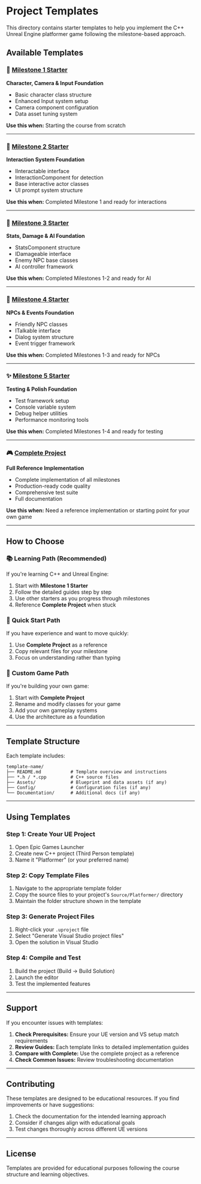 # Project Templates

This directory contains starter templates to help you implement the C++ Unreal Engine platformer game following the milestone-based approach.

## Available Templates

### 🚀 [Milestone 1 Starter](./milestone-1-starter/)

**Character, Camera & Input Foundation**

- Basic character class structure
- Enhanced Input system setup
- Camera component configuration
- Data asset tuning system

**Use this when:** Starting the course from scratch

---

### 🎯 [Milestone 2 Starter](./milestone-2-starter/)

**Interaction System Foundation**

- IInteractable interface
- InteractionComponent for detection
- Base interactive actor classes
- UI prompt system structure

**Use this when:** Completed Milestone 1 and ready for interactions

---

### 🤖 [Milestone 3 Starter](./milestone-3-starter/)

**Stats, Damage & AI Foundation**

- StatsComponent structure
- IDamageable interface
- Enemy NPC base classes
- AI controller framework

**Use this when:** Completed Milestones 1-2 and ready for AI

---

### 💬 [Milestone 4 Starter](./milestone-4-starter/)

**NPCs & Events Foundation**

- Friendly NPC classes
- ITalkable interface
- Dialog system structure
- Event trigger framework

**Use this when:** Completed Milestones 1-3 and ready for NPCs

---

### ✨ [Milestone 5 Starter](./milestone-5-starter/)

**Testing & Polish Foundation**

- Test framework setup
- Console variable system
- Debug helper utilities
- Performance monitoring tools

**Use this when:** Completed Milestones 1-4 and ready for testing

---

### 🎮 [Complete Project](./complete-project/)

**Full Reference Implementation**

- Complete implementation of all milestones
- Production-ready code quality
- Comprehensive test suite
- Full documentation

**Use this when:** Need a reference implementation or starting point for your own game

---

## How to Choose

### 📚 **Learning Path (Recommended)**

If you're learning C++ and Unreal Engine:

1. Start with **Milestone 1 Starter**
2. Follow the detailed guides step by step
3. Use other starters as you progress through milestones
4. Reference **Complete Project** when stuck

### 🎯 **Quick Start Path**

If you have experience and want to move quickly:

1. Use **Complete Project** as a reference
2. Copy relevant files for your milestone
3. Focus on understanding rather than typing

### 🔧 **Custom Game Path**

If you're building your own game:

1. Start with **Complete Project**
2. Rename and modify classes for your game
3. Add your own gameplay systems
4. Use the architecture as a foundation

---

## Template Structure

Each template includes:

```
template-name/
├── README.md           # Template overview and instructions
├── *.h / *.cpp         # C++ source files
├── Assets/             # Blueprint and data assets (if any)
├── Config/             # Configuration files (if any)
└── Documentation/      # Additional docs (if any)
```

---

## Using Templates

### Step 1: Create Your UE Project

1. Open Epic Games Launcher
2. Create new C++ project (Third Person template)
3. Name it "Platformer" (or your preferred name)

### Step 2: Copy Template Files

1. Navigate to the appropriate template folder
2. Copy the source files to your project's `Source/Platformer/` directory
3. Maintain the folder structure shown in the template

### Step 3: Generate Project Files

1. Right-click your `.uproject` file
2. Select "Generate Visual Studio project files"
3. Open the solution in Visual Studio

### Step 4: Compile and Test

1. Build the project (Build → Build Solution)
2. Launch the editor
3. Test the implemented features

---

## Support

If you encounter issues with templates:

1. **Check Prerequisites:** Ensure your UE version and VS setup match requirements
2. **Review Guides:** Each template links to detailed implementation guides
3. **Compare with Complete:** Use the complete project as a reference
4. **Check Common Issues:** Review troubleshooting documentation

---

## Contributing

These templates are designed to be educational resources. If you find improvements or have suggestions:

1. Check the documentation for the intended learning approach
2. Consider if changes align with educational goals
3. Test changes thoroughly across different UE versions

---

## License

Templates are provided for educational purposes following the course structure and learning objectives.
